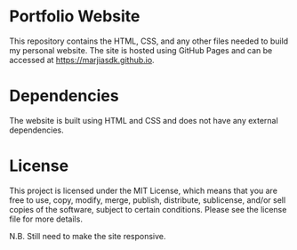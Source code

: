 # Portfolio Website

This repository contains the HTML, CSS, and any other files needed to build my personal website. The site is hosted using GitHub Pages and can be accessed at https://marjiasdk.github.io.

# Dependencies
The website is built using HTML and CSS and does not have any external dependencies.

# License

This project is licensed under the MIT License, which means that you are free to use, copy, modify, merge, publish, distribute, sublicense, and/or sell copies of the software, subject to certain conditions. Please see the license file for more details.

N.B. Still need to make the site responsive.

